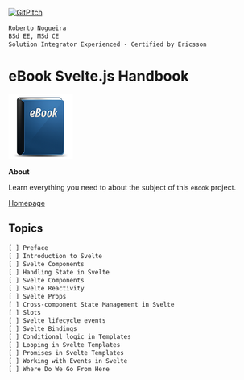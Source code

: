 [![GitPitch](https://gitpitch.com/assets/badge.svg)](https://gitpitch.com/enogrob/ebook-project/master)
```
Roberto Nogueira  
BSd EE, MSd CE
Solution Integrator Experienced - Certified by Ericsson
```
# eBook Svelte.js Handbook

![ebook image](assets/ebook.png)

**About**

Learn everything you need to about the subject of this `eBook` project.

[Homepage](https://flaviocopes.com)

## Topics
```
[ ] Preface
[ ] Introduction to Svelte
[ ] Svelte Components
[ ] Handling State in Svelte
[ ] Svelte Components
[ ] Svelte Reactivity
[ ] Svelte Props
[ ] Cross-component State Management in Svelte
[ ] Slots
[ ] Svelte lifecycle events
[ ] Svelte Bindings
[ ] Conditional logic in Templates
[ ] Looping in Svelte Templates
[ ] Promises in Svelte Templates
[ ] Working with Events in Svelte
[ ] Where Do We Go From Here
```
